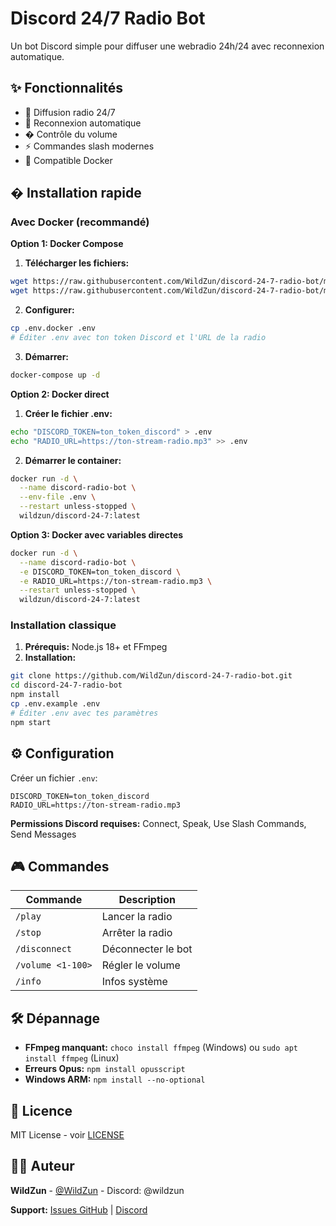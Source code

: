 # Discord 24/7 Radio Bot

Un bot Discord simple pour diffuser une webradio 24h/24 avec reconnexion automatique.

## ✨ Fonctionnalités

- 🎵 Diffusion radio 24/7
- 🔄 Reconnexion automatique
- �️ Contrôle du volume
- ⚡ Commandes slash modernes
- 🐳 Compatible Docker

## � Installation rapide

### Avec Docker (recommandé)

**Option 1: Docker Compose**
1. **Télécharger les fichiers:**
```bash
wget https://raw.githubusercontent.com/WildZun/discord-24-7-radio-bot/master/docker-compose.yml
wget https://raw.githubusercontent.com/WildZun/discord-24-7-radio-bot/master/.env.docker
```

2. **Configurer:**
```bash
cp .env.docker .env
# Éditer .env avec ton token Discord et l'URL de la radio
```

3. **Démarrer:**
```bash
docker-compose up -d
```

**Option 2: Docker direct**
1. **Créer le fichier .env:**
```bash
echo "DISCORD_TOKEN=ton_token_discord" > .env
echo "RADIO_URL=https://ton-stream-radio.mp3" >> .env
```

2. **Démarrer le container:**
```bash
docker run -d \
  --name discord-radio-bot \
  --env-file .env \
  --restart unless-stopped \
  wildzun/discord-24-7:latest
```

**Option 3: Docker avec variables directes**
```bash
docker run -d \
  --name discord-radio-bot \
  -e DISCORD_TOKEN=ton_token_discord \
  -e RADIO_URL=https://ton-stream-radio.mp3 \
  --restart unless-stopped \
  wildzun/discord-24-7:latest
```

### Installation classique

1. **Prérequis:** Node.js 18+ et FFmpeg
2. **Installation:**
```bash
git clone https://github.com/WildZun/discord-24-7-radio-bot.git
cd discord-24-7-radio-bot
npm install
cp .env.example .env
# Éditer .env avec tes paramètres
npm start
```

## ⚙️ Configuration

Créer un fichier `.env`:
```env
DISCORD_TOKEN=ton_token_discord
RADIO_URL=https://ton-stream-radio.mp3
```

**Permissions Discord requises:** Connect, Speak, Use Slash Commands, Send Messages

## 🎮 Commandes

| Commande | Description |
|----------|-------------|
| `/play` | Lancer la radio |
| `/stop` | Arrêter la radio |
| `/disconnect` | Déconnecter le bot |
| `/volume <1-100>` | Régler le volume |
| `/info` | Infos système |

## 🛠️ Dépannage

- **FFmpeg manquant:** `choco install ffmpeg` (Windows) ou `sudo apt install ffmpeg` (Linux)
- **Erreurs Opus:** `npm install opusscript`
- **Windows ARM:** `npm install --no-optional`

## 📝 Licence

MIT License - voir [LICENSE](LICENSE)

## 👨‍💻 Auteur

**WildZun** - [@WildZun](https://github.com/WildZun) - Discord: @wildzun

**Support:** [Issues GitHub](https://github.com/WildZun/discord-24-7-radio-bot/issues) | [Discord](https://discord.wildzun.fr)
